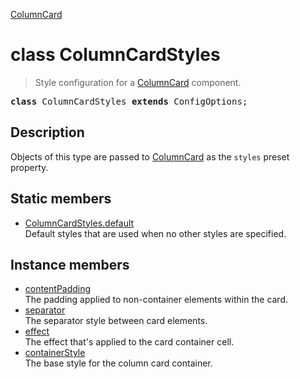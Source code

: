 [ColumnCard](ColumnCard.md)

# class ColumnCardStyles

> Style configuration for a [ColumnCard](ColumnCard.md) component.

<pre class="docgen_signature"><b>class</b> ColumnCardStyles <b>extends</b> ConfigOptions;</pre>

## Description

Objects of this type are passed to [ColumnCard](ColumnCard.md) as the `styles` preset property.

## Static members

- [<!--{ref:property}-->ColumnCardStyles.default](ColumnCardStyles_default.md) <!--{refchip:static}-->\
    Default styles that are used when no other styles are specified.

## Instance members

- [<!--{ref:property}-->contentPadding](ColumnCardStyles_contentPadding.md) \
    The padding applied to non-container elements within the card.
- [<!--{ref:property}-->separator](ColumnCardStyles_separator.md) \
    The separator style between card elements.
- [<!--{ref:property}-->effect](ColumnCardStyles_effect.md) \
    The effect that's applied to the card container cell.
- [<!--{ref:property}-->containerStyle](ColumnCardStyles_containerStyle.md) \
    The base style for the column card container.